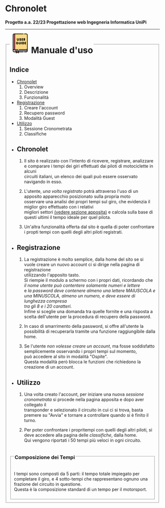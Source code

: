 # Chronolet #

**Progetto a.a. 22/23 Progettazione web Ingegneria Informatica UniPi**

----------

<fieldset>
    <legend>
        <img src="img/user-guide.png" alt="icon" style="display: inline" width="64" height="64">
        <h1 style="display: inline">Manuale d'uso</h1>
    </legend>
    <div id="main">
        <h2>Indice</h2>
        <ul id="index">
            <li>
                <a href="#chronolet">Chronolet</a>
                <ol>
                    <li>Overview</li>
                    <li>Descrizione</li>
                    <li>Funzionalit&agrave;</li>
                </ol>
            </li>
            <li>
                <a href="#signup">Registrazione</a>
                <ol>
                    <li>Creare l'account</li>
                    <li>Recupero password</li>
                    <li>Modalit&agrave; Guest</li>
                </ol>
            </li>
            <li>
                <a href="#use">Utilizzo</a>
                <ol>
                    <li>Sessione Cronometrata</li>
                    <li>Classifiche</li>
                </ol>
            </li>
        </ul>
        <ul>
            <li id="chronolet">
                <h2>Chronolet</h2>
                <ol>
                    <li>
                        <p>
                            Il sito &egrave; realizzato con l'intento di ricevere, registrare, analizzare e comparare i tempi dei giri effettuati
                            dai piloti di motociclette in alcuni <br>
                            circuiti italiani, un elenco dei quali pu&ograve; essere osservato navigando in esso.
                        </p>
                    </li>
                    <li>
                        <p>
                            L'utente, <i>una volta registrato</i> potr&agrave; attraverso l'uso di un apposito apparecchio posizionato sulla propria moto <br>
                            osservare una analisi dei propri tempi sul giro, che evidenzia il miglior giro effettuato con i relativi <br>
                            migliori settori <a href="#settori">(vedere sezione apposita)</a> e calcola sulla base di questi ultimi il tempo ideale per quel pilota.
                        </p>
                    </li>
                    <li>
                        <p>
                            Un'altra funzionalit&agrave; offerta dal sito &egrave; quella di poter confrontare i propti tempi con quelli degli altri piloti registrati.
                        </p>
                    </li>
                </ol>
            </li>
            <li id="signup">
                <h2>Registrazione</h2>
                <ol>
                    <li>
                        <p>
                            La registrazione &egrave; molto semplice, dalla home del sito se si vuole creare un nuovo account ci si dirige nella pagina di registrazione<br>
                            utilizzando l'apposito tasto.<br>
                            Si riempie il modulo a schermo con i propri dati, ricordando che <i>il nome utente pu&ograve; contentere solamente numeri e lettere</i><br>
                            e <i>la password deve contenere almeno una lettere MAIUSCOLA e una MINUSCOLA, almeno un numero, e deve essere di lunghezza compresa<br>
                            tra gli 8 e i 20 caratteri.</i><br>
                            Infine si sceglie una domanda tra quelle fornite e una risposta a scelta dell'utente per la procedura di recupero della password.
                        </p>
                    </li>
                    <li>
                        <p>
                            In caso di smarrimento della password, si offre all'utente la possibilit&agrave; di recuperarla tramite una funzione raggiungibile dalla home.
                        </p>
                    </li>
                    <li>
                        <p>
                            Se l'utente <i>non volesse creare un account</i>, ma fosse soddisfatto semplicemente osservando i propri tempi sul momento,<br>
                            pu&ograve; accedere al sito in modalit&agrave; "Ospite".<br>
                            Questa modalit&agrave; per&ograve; blocca le funzioni che richiedono la creazione di un account.
                        </p>
                    </li>
                </ol>
            </li>
            <li id="use">
                <h2>Utilizzo</h2>
                <ol>
                    <li>
                        <p>
                            Una volta creato l'account, per iniziare una nuova <i>sessione cronometrata</i> si procede nella pagina apposita e dopo aver collegato il<br>
                            transponder e selezionato il circuito in cui ci si trova, basta premere su "Avvia" e tornare a controllare quando si &egrave; finito il turno.
                        </p>
                    </li>
                    <li>
                        <p>
                            Per poter confrontare i propritempi con quelli degli altri piloti, si deve accedere alla pagina delle <i>classifiche</i>, dalla home.<br>
                            Qui vengono riportati i 50 tempi pi&ugrave; veloci in ogni circuito.
                        </p>
                    </li>
                </ol>
            </li>
        </ul>
        <fieldset>
            <legend><h3>Composizione dei Tempi</h3></legend>
            <p id="settori">
                I tempi sono composti da 5 parti: il tempo totale impiegato per completare il giro, e 4 sotto-tempi che rappresentano ognuno una frazione del circuito in questione.<br>
                Questa &egrave; la composizione standard di un tempo per il motorsport.
            </p>
        </fieldset>
    </div>
</fieldset>